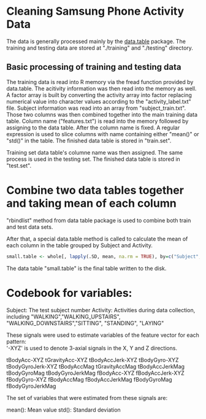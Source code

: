 # Cleaning Samsung Phone Activity Data

The data is generally processed mainly by the
[data.table](https://github.com/Rdatatable/data.table/wiki)  package. The
training and testing data are stored at "./training" and "./testing" directory.

## Basic processing of training and testing data

The training data is read into R memory via the fread function provided by
data.table. The acitivity information was then read into the memory as
well. A factor array is built by converting the activity array into factor
replacing numerical value into character values according to the
"activity\_label.txt" file. Subject information was read into an array from
"subject\_train.txt". Those two columns was then combined together into the main
training data table. Column name ("features.txt") is read into the
memory followed by assigning to the data table. After the column name is
fixed. A regular expression is used to slice columns with name containing either
"mean()" or "std()" in the table. The finished data table is stored in "train.set".

Training set data table's columne name was then assigned. The same
process is used in the testing set. The finished data table is stored in "test.set".

# Combine two data tables together and taking mean of each column
"rbindlist" method from data table package is used to combine both train and
test data sets.

After that, a special data.table method is called to calculate the mean of each
column in the table grouped by Subject and Activity.

```r
small.table <- whole[, lapply(.SD, mean, na.rm = TRUE), by=c("Subject", "Activity")]
```

The data table "small.table" is the final table written to the disk.


# Codebook for variables:

Subject: The test subject number
Activity: Activities during data collection, including "WALKING","WALKING\_UPSTAIRS", "WALKING\_DOWNSTAIRS","SITTING", "STANDING", "LAYING"

These signals were used to estimate variables of the feature vector for each pattern:  
'-XYZ' is used to denote 3-axial signals in the X, Y and Z directions.

tBodyAcc-XYZ
tGravityAcc-XYZ
tBodyAccJerk-XYZ
tBodyGyro-XYZ
tBodyGyroJerk-XYZ
tBodyAccMag
tGravityAccMag
tBodyAccJerkMag
tBodyGyroMag
tBodyGyroJerkMag
fBodyAcc-XYZ
fBodyAccJerk-XYZ
fBodyGyro-XYZ
fBodyAccMag
fBodyAccJerkMag
fBodyGyroMag
fBodyGyroJerkMag


The set of variables that were estimated from these signals are: 

mean(): Mean value
std(): Standard deviation
